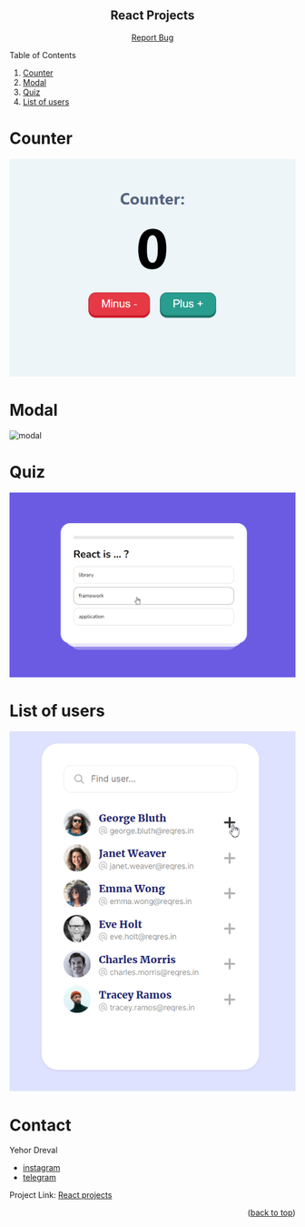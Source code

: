 <div id="top"></div>

<br />
<div align="center">

<h2 align="center">React Projects</h2>

  <p align="center">
    <a href="https://github.com/Freekson/react-projects/issues">Report Bug</a>

  </p>
</div>

<!-- TABLE OF CONTENTS -->

  <p>Table of Contents</p>
  <ol>   
    <li><a href="#counter">Counter</a></li>
    <li><a href="#modal">Modal</a></li>
    <li><a href="#quiz">Quiz</a></li>
    <li><a href="#list-of-users">List of users</a></li>
  </ol>

<div id="counter"></div>

# Counter

![counter](readme-source/chrome_gZW5h8wjSq.gif)

<div id="modal"></div>

# Modal

![modal](readme-source/chrome_UPVIoRpR7v.gif)

<div id="quiz"></div>

# Quiz

![quiz](readme-source/chrome_m5cKw6FcsE.gif)

<div id="list-of-users"></div>

# List of users

![list of users](readme-source/chrome_wYjB8medQV.gif)

# Contact

Yehor Dreval

- [instagram](https://www.instagram.com/freeksons)
- [telegram](https://t.me/freekson)

Project Link: [React projects](https://github.com/Freekson/react-projects)

<p align="right">(<a href="#top">back to top</a>)</p>
